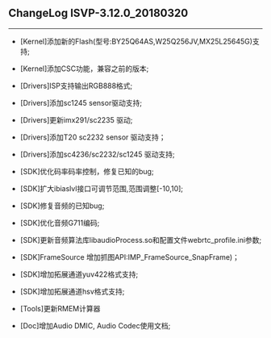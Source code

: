 ## ChangeLog ISVP-3.12.0_20180320
----------

* [Kernel]添加新的Flash(型号:BY25Q64AS,W25Q256JV,MX25L25645G)支持;
* [Kernel]添加CSC功能，兼容之前的版本;

* [Drivers]ISP支持输出RGB888格式;
* [Drivers]添加sc1245 sensor驱动支持;
* [Drivers]更新imx291/sc2235 驱动;
* [Drivers]添加T20 sc2232 sensor 驱动支持；
* [Drivers]添加sc4236/sc2232/sc1245 驱动支持;

* [SDK]优化码率码率控制，修复已知的bug;
* [SDK]扩大ibiaslvl接口可调节范围,范围调整[-10,10];
* [SDK]修复音频的已知bug;
* [SDK]优化音频G711编码;
* [SDK]更新音频算法库libaudioProcess.so和配置文件webrtc_profile.ini参数;
* [SDK]FrameSource 增加抓图API:IMP_FrameSource_SnapFrame)；
* [SDK]增加拓展通道yuv422格式支持;
* [SDK]增加拓展通道hsv格式支持;

* [Tools]更新RMEM计算器

* [Doc]增加Audio DMIC, Audio Codec使用文档; 

